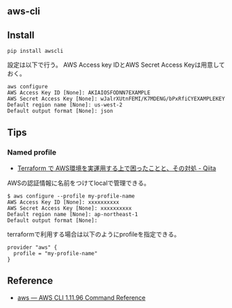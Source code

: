 ## aws-cli

## Install

```
pip install awscli
```

設定は以下で行う。
AWS Access key IDとAWS Secret Access Keyは用意しておく。

```
aws configure
AWS Access Key ID [None]: AKIAIOSFODNN7EXAMPLE
AWS Secret Access Key [None]: wJalrXUtnFEMI/K7MDENG/bPxRfiCYEXAMPLEKEY
Default region name [None]: us-west-2
Default output format [None]: json
```


## Tips

### Named profile
* [Terraform で AWS環境を実運用する上で困ったことと、その対処 - Qiita](https://qiita.com/takumiabe/items/07943f23436aa983f397)

AWSの認証情報に名前をつけてlocalで管理できる。

```
$ aws configure --profile my-profile-name
AWS Access Key ID [None]: xxxxxxxxxx
AWS Secret Access Key [None]: xxxxxxxxxx
Default region name [None]: ap-northeast-1
Default output format [None]: 
```

terraformで利用する場合は以下のようにprofileを指定できる。

```
provider "aws" {
  profile = "my-profile-name"
}
```


## Reference
* [aws — AWS CLI 1.11.96 Command Reference](http://docs.aws.amazon.com/cli/latest/reference/)

